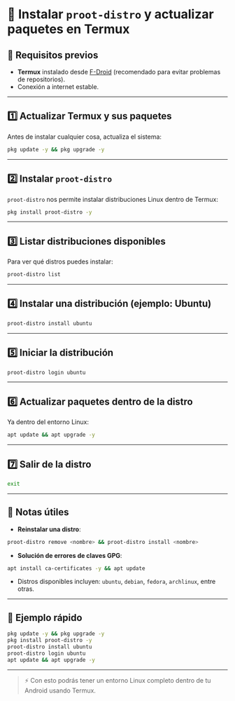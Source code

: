 # 🐧 Instalar `proot-distro` y actualizar paquetes en Termux

## 📌 Requisitos previos
- **Termux** instalado desde [F-Droid](https://f-droid.org/en/packages/com.termux/) (recomendado para evitar problemas de repositorios).
- Conexión a internet estable.

---

## 1️⃣ Actualizar Termux y sus paquetes
Antes de instalar cualquier cosa, actualiza el sistema:
```bash
pkg update -y && pkg upgrade -y
```

---

## 2️⃣ Instalar `proot-distro`
`proot-distro` nos permite instalar distribuciones Linux dentro de Termux:
```bash
pkg install proot-distro -y
```

---

## 3️⃣ Listar distribuciones disponibles
Para ver qué distros puedes instalar:
```bash
proot-distro list
```

---

## 4️⃣ Instalar una distribución (ejemplo: Ubuntu)
```bash
proot-distro install ubuntu
```

---

## 5️⃣ Iniciar la distribución
```bash
proot-distro login ubuntu
```

---

## 6️⃣ Actualizar paquetes dentro de la distro
Ya dentro del entorno Linux:
```bash
apt update && apt upgrade -y
```

---

## 7️⃣ Salir de la distro
```bash
exit
```

---

## 📌 Notas útiles
- **Reinstalar una distro**:
```bash
proot-distro remove <nombre> && proot-distro install <nombre>
```
- **Solución de errores de claves GPG**:
```bash
apt install ca-certificates -y && apt update
```
- Distros disponibles incluyen: `ubuntu`, `debian`, `fedora`, `archlinux`, entre otras.

---

## 🚀 Ejemplo rápido
```bash
pkg update -y && pkg upgrade -y
pkg install proot-distro -y
proot-distro install ubuntu
proot-distro login ubuntu
apt update && apt upgrade -y
```

---

> ⚡ Con esto podrás tener un entorno Linux completo dentro de tu Android usando Termux.
